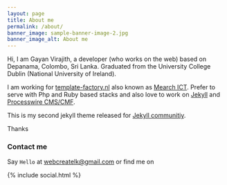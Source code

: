 ```yaml
---
layout: page
title: About me
permalink: /about/
banner_image: sample-banner-image-2.jpg
banner_image_alt: About me
---
```


Hi, I am Gayan Virajith, a developer (who works on the web) based on Depanama, 
Colombo, Sri Lanka. Graduated from the University College Dublin 
(National University of Ireland). 

I am working for [template-factory.nl][tf] also known as [Mearch ICT][m].
Prefer to serve with Php and Ruby based stacks and also love to work 
on [Jekyll][jekyll] and [Processwire CMS/CMF][pw].

This is my second jekyll theme released for [Jekyll communitiy][jekyll].

Thanks

### Contact me

Say `Hello` at [webcreatelk@gmail.com](gayanvirajith@gmail.com) or find
me on

{% include social.html %}

[tf]: http://template-factory.nl
[m]: http://mearch.com
[pw]: http://processwire.com
[pwf]: http://processwire.com/talk
[jekyll]: http://jekyllrb.com
[github]: https://github.com/gayanvirajith
[google]: https://plus.google.com/+GayanVirajith
[twitter]: https://twitter.com/gayanvirajith
